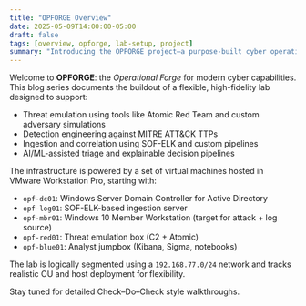 ```yaml
---
title: "OPFORGE Overview"
date: 2025-05-09T14:00:00-05:00
draft: false
tags: [overview, opforge, lab-setup, project]
summary: "Introducing the OPFORGE project—a purpose-built cyber operations lab focused on threat emulation, detection engineering, and explainable AI."
---
```


Welcome to **OPFORGE**: the _Operational Forge_ for modern cyber capabilities. This blog series documents the buildout of a flexible, high-fidelity lab designed to support:
- Threat emulation using tools like Atomic Red Team and custom adversary simulations
- Detection engineering against MITRE ATT&CK TTPs
- Ingestion and correlation using SOF-ELK and custom pipelines
- AI/ML-assisted triage and explainable decision pipelines

The infrastructure is powered by a set of virtual machines hosted in VMware Workstation Pro, starting with:

- `opf-dc01`: Windows Server Domain Controller for Active Directory
- `opf-log01`: SOF-ELK-based ingestion server
- `opf-mbr01`: Windows 10 Member Workstation (target for attack + log source)
- `opf-red01`: Threat emulation box (C2 + Atomic)
- `opf-blue01`: Analyst jumpbox (Kibana, Sigma, notebooks)

The lab is logically segmented using a `192.168.77.0/24` network and tracks realistic OU and host deployment for flexibility.

Stay tuned for detailed Check–Do–Check style walkthroughs.
